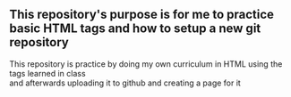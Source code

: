 <h2>
    This repository's purpose is for me to practice basic HTML tags and how to setup a new git repository
</h2>
<p>
    This repository is practice by doing my own curriculum in HTML using the tags learned in class <br>
    and afterwards uploading it to github and creating a page for it
</p>